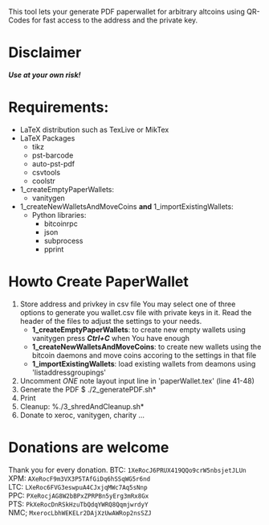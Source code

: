 This tool lets your generate PDF paperwallet for arbitrary altcoins
using QR-Codes for fast access to the address and the private key.

# Disclaimer #
***Use at your own risk!***

# Requirements: #
* LaTeX distribution such as TexLive or MikTex
* LaTeX Packages
    * tikz
    * pst-barcode
    * auto-pst-pdf
    * csvtools
    * coolstr
* 1_createEmptyPaperWallets:
    * vanitygen
* 1_createNewWalletsAndMoveCoins **and** 1_importExistingWallets:
    * Python libraries:
        * bitcoinrpc
        * json
        * subprocess
        * pprint

# Howto Create PaperWallet #
1. Store address and privkey in csv file
   You may select one of three options to generate you wallet.csv file with
   private keys in it. Read the header of the files to adjust the settings to
   your needs.
    * **1_createEmptyPaperWallets**:
        to create new empty wallets using vanitygen
        press ***Ctrl+C*** when You have enough
    * **1_createNewWalletsAndMoveCoins**:
        to create new wallets using the bitcoin daemons and move coins accoring to the settings in that file
    * **1_importExistingWallets**:
        load existing wallets from deamons using 'listaddressgroupings'
3. Uncomment _ONE_ note layout input line in 'paperWallet.tex' (line 41-48)
2. Generate the PDF
	$ ./2_generatePDF.sh*
3. Print
4. Cleanup:
 %./3_shredAndCleanup.sh*
5. Donate to xeroc, vanitygen, charity ...

# Donations are welcome #
Thank you for every donation.
BTC: `1XeRocJ6PRUX419QQo9crW5nbsjetJLUn`  
XPM: `AXeRocF9m3VX3P5TAfGiDq6hSSqWG5r6nd`  
LTC: `LXeRoc6FVG3eswpuA4CJxjqMWc7Aq5sNnp`  
PPC: `PXeRocjAG8W2bBPxZPRPBn5yErg3mRx8Gx`  
PTS: `PkXeRocDnRSkHzuTbQdqYWRQ8QqmjwrdyY`  
NMC; `MxerocLbhWEKELr2DAjXzUwAWRop2nsSZJ`  
